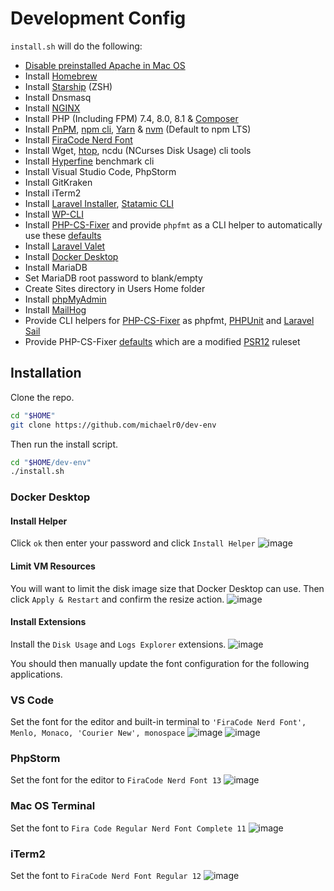 # Development Config

`install.sh` will do the following:

- [Disable preinstalled Apache in Mac OS](https://apple.stackexchange.com/questions/119674/disable-apache-autostart)
- Install [Homebrew](https://brew.sh/)
- Install [Starship](https://starship.rs/) (ZSH)
- Install Dnsmasq
- Install [NGINX](https://docs.nginx.com/)
- Install PHP (Including FPM) 7.4, 8.0, 8.1 & [Composer](https://getcomposer.org/)
- Install [PnPM](https://pnpm.io/motivation), [npm cli](https://docs.npmjs.com/), [Yarn](https://yarnpkg.com/getting-started) & [nvm](https://github.com/nvm-sh/nvm) (Default to npm LTS)
- Install [FiraCode Nerd Font](https://github.com/ryanoasis/nerd-fonts/tree/master/patched-fonts/FiraCode)
- Install Wget, [htop](https://github.com/htop-dev/htop), ncdu (NCurses Disk Usage) cli tools
- Install [Hyperfine](https://github.com/sharkdp/hyperfine) benchmark cli
- Install Visual Studio Code, PhpStorm
- Install GitKraken
- Install iTerm2
- Install [Laravel Installer](https://laravel.com/docs/8.x#the-laravel-installer), [Statamic CLI](https://statamic.dev/installing/local#install-statamic)
- Install [WP-CLI](https://wp-cli.org/)
- Install [PHP-CS-Fixer](https://github.com/FriendsOfPHP/PHP-CS-Fixer) and provide `phpfmt` as a CLI helper to automatically use these [defaults](https://github.com/michaelr0/dev-env/blob/main/php-cs-fixer.dist.php)
- Install [Laravel Valet](https://laravel.com/docs/9.x/valet)
- Install [Docker Desktop](https://www.docker.com/products/docker-desktop/)
- Install MariaDB
- Set MariaDB root password to blank/empty
- Create Sites directory in Users Home folder
- Install [phpMyAdmin](https://phpmyadmin.test/)
- Install [MailHog](http://localhost:8025/)
- Provide CLI helpers for [PHP-CS-Fixer](https://github.com/FriendsOfPHP/PHP-CS-Fixer) as phpfmt, [PHPUnit](https://phpunit.readthedocs.io/en/9.5/) and [Laravel Sail](https://laravel.com/docs/9.x/sail)
- Provide PHP-CS-Fixer [defaults](https://github.com/michaelr0/dev-env/blob/main/php-cs-fixer.dist.php) which are a modified [PSR12](https://cs.symfony.com/doc/ruleSets/PSR12.html) ruleset

## Installation

Clone the repo.
```sh
cd "$HOME"
git clone https://github.com/michaelr0/dev-env
```

Then run the install script.
```sh
cd "$HOME/dev-env"
./install.sh
```

### Docker Desktop
#### Install Helper
Click `ok` then enter your password and click `Install Helper`
![image](https://user-images.githubusercontent.com/54159303/183357877-750baebb-7e24-4587-a71c-b46cc995dc3e.png)

#### Limit VM Resources
You will want to limit the disk image size that Docker Desktop can use.
Then click `Apply & Restart` and confirm the resize action.
![image](https://user-images.githubusercontent.com/54159303/183358297-b3e308b9-a537-4d1f-84d8-0fc9ba5278a3.png)

#### Install Extensions
Install the `Disk Usage` and `Logs Explorer` extensions.
![image](https://user-images.githubusercontent.com/54159303/183358628-88bc5c13-da07-4773-a0b3-a56366589ce1.png)


You should then manually update the font configuration for the following applications.
### VS Code
Set the font for the editor and built-in terminal to `'FiraCode Nerd Font', Menlo, Monaco, 'Courier New', monospace`
![image](https://user-images.githubusercontent.com/54159303/183346814-470232bf-6ce7-49ca-a8cc-396622eaca7e.png)
![image](https://user-images.githubusercontent.com/54159303/183346758-ffea5736-3f03-4177-9d00-5246bf29cc58.png)

### PhpStorm
Set the font for the editor to `FiraCode Nerd Font 13`
![image](https://user-images.githubusercontent.com/54159303/183359281-06f61b9f-95fa-476b-9dab-6d282c0a3dd3.png)

### Mac OS Terminal
Set the font to `Fira Code Regular Nerd Font Complete 11`
![image](https://user-images.githubusercontent.com/54159303/182966469-ccfe31ea-b28e-4a3b-804c-d52a73241b65.png)

### iTerm2
Set the font to `FiraCode Nerd Font Regular 12`
![image](https://user-images.githubusercontent.com/54159303/182966262-7cfaab92-ad83-40dc-881e-48731fc0bb80.png)

